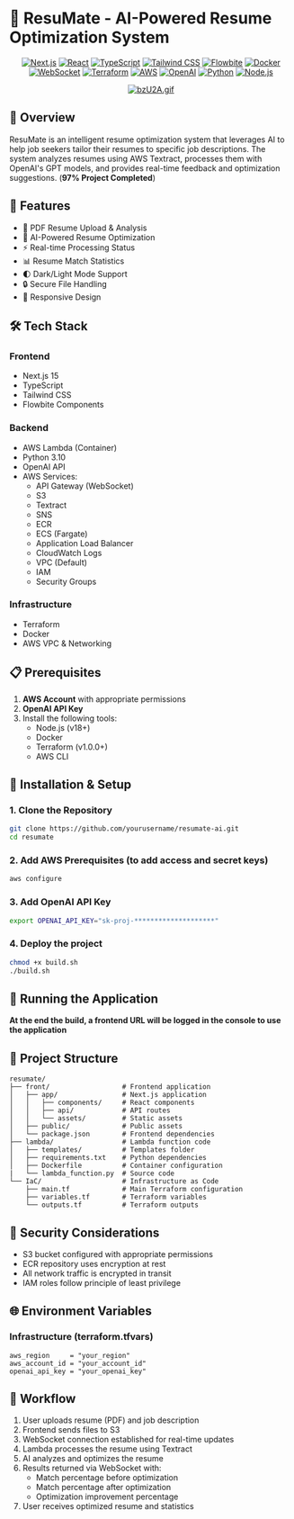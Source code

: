 # 🎯 ResuMate - AI-Powered Resume Optimization System

<div align="center">

[![Next.js](https://img.shields.io/badge/Next.js-15.1.2-black?style=for-the-badge&logo=next.js)](https://nextjs.org/)
[![React](https://img.shields.io/badge/React-19.0.0-61DAFB?style=for-the-badge&logo=react)](https://reactjs.org/)
[![TypeScript](https://img.shields.io/badge/TypeScript-5.0-blue?style=for-the-badge&logo=typescript)](https://www.typescriptlang.org/)
[![Tailwind CSS](https://img.shields.io/badge/Tailwind_CSS-3.4-38B2AC?style=for-the-badge&logo=tailwind-css)](https://tailwindcss.com/)
[![Flowbite](https://img.shields.io/badge/Flowbite-0.10.2-3B82F6?style=for-the-badge&logo=flowbite)](https://flowbite.com/)
[![Docker](https://img.shields.io/badge/Docker-27.1.1-2496ED?style=for-the-badge&logo=docker)](https://www.docker.com/)
[![WebSocket](https://img.shields.io/badge/WebSocket-Enabled-4479A1?style=for-the-badge&logo=websocket)](https://developer.mozilla.org/en-US/docs/Web/API/WebSocket)
[![Terraform](https://img.shields.io/badge/Terraform-1.7.5-7B42BC?style=for-the-badge&logo=terraform)](https://www.terraform.io/)
[![AWS](https://img.shields.io/badge/AWS-Infrastructure-orange?style=for-the-badge&logo=amazon-aws)](https://aws.amazon.com/)
[![OpenAI](https://img.shields.io/badge/OpenAI-Powered-412991?style=for-the-badge&logo=openai)](https://openai.com/)
[![Python](https://img.shields.io/badge/Python-3.10-blue?style=for-the-badge&logo=python)](https://www.python.org/)
[![Node.js](https://img.shields.io/badge/Node.js-18-339933?style=for-the-badge&logo=node.js)](https://nodejs.org/)

[![bzU2A.gif](https://s6.gifyu.com/images/bzU2A.gif)](https://gifyu.com/image/bzU2A)

</div>

## 📖 Overview

ResuMate is an intelligent resume optimization system that leverages AI to help job seekers tailor their resumes to specific job descriptions. The system analyzes resumes using AWS Textract, processes them with OpenAI's GPT models, and provides real-time feedback and optimization suggestions. (**97% Project Completed**)

## 🚀 Features

- 📄 PDF Resume Upload & Analysis
- 🤖 AI-Powered Resume Optimization
- ⚡ Real-time Processing Status
- 📊 Resume Match Statistics
- 🌓 Dark/Light Mode Support
- 🔒 Secure File Handling
- 📱 Responsive Design

## 🛠️ Tech Stack

### Frontend
- Next.js 15
- TypeScript
- Tailwind CSS
- Flowbite Components

### Backend
- AWS Lambda (Container)
- Python 3.10
- OpenAI API
- AWS Services:
  - API Gateway (WebSocket)
  - S3
  - Textract
  - SNS
  - ECR
  - ECS (Fargate)
  - Application Load Balancer
  - CloudWatch Logs
  - VPC (Default)
  - IAM
  - Security Groups

### Infrastructure
- Terraform
- Docker
- AWS VPC & Networking

## 📋 Prerequisites

1. **AWS Account** with appropriate permissions
2. **OpenAI API Key**
3. Install the following tools:
   - Node.js (v18+)
   - Docker
   - Terraform (v1.0.0+)
   - AWS CLI

## 🔧 Installation & Setup

### 1. Clone the Repository
```bash
git clone https://github.com/yourusername/resumate-ai.git
cd resumate
```

### 2. Add AWS Prerequisites (to add access and secret keys)
```bash
aws configure
```

### 3. Add OpenAI API Key
```bash
export OPENAI_API_KEY="sk-proj-********************"
```

### 4. Deploy the project
```bash
chmod +x build.sh
./build.sh
```

## 🚀 Running the Application


**At the end the build, a frontend URL  will be logged in the console to use the application**

## 📁 Project Structure 

```
resumate/
├── front/                  # Frontend application
│   ├── app/                # Next.js application
│   │   ├── components/     # React components
│   │   ├── api/            # API routes
│   │   └── assets/         # Static assets
│   ├── public/             # Public assets
│   └── package.json        # Frontend dependencies
├── lambda/                 # Lambda function code
│   ├── templates/          # Templates folder
│   ├── requirements.txt    # Python dependencies
│   ├── Dockerfile          # Container configuration
|   └── lambda_function.py  # Source code
└── IaC/                    # Infrastructure as Code
    ├── main.tf             # Main Terraform configuration
    ├── variables.tf        # Terraform variables
    └── outputs.tf          # Terraform outputs
```

## 🔐 Security Considerations

- S3 bucket configured with appropriate permissions
- ECR repository uses encryption at rest
- All network traffic is encrypted in transit
- IAM roles follow principle of least privilege

## 🌐 Environment Variables

### Infrastructure (terraform.tfvars)
```hcl
aws_region     = "your_region"
aws_account_id = "your_account_id"
openai_api_key = "your_openai_key"
```

## 🔄 Workflow

1. User uploads resume (PDF) and job description
2. Frontend sends files to S3
3. WebSocket connection established for real-time updates
4. Lambda processes the resume using Textract
5. AI analyzes and optimizes the resume
6. Results returned via WebSocket with:
   - Match percentage before optimization
   - Match percentage after optimization
   - Optimization improvement percentage
7. User receives optimized resume and statistics